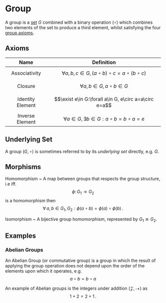 Group
=====

A group is a [set](set.md) $G$ combined with a binary operation $(\circ)$ which combines two elements of the set to produce a third element, whilst satisfying the four [group axioms](#Group-Axioms).

Axioms
------

|       Name       |                         Definition                          |
| :--------------: | :---------------------------------------------------------: |
|  Associativity   | $$\forall a,b,c\in G, (a\circ b)\circ c=a\circ (b\circ c)$$ |
|     Closure      |             $$\forall a,b\in G, a\circ b\in G$$             |
| Identity Element |    $$\exist e\in G:\forall a\in G, e\circ a=a\circ e=a$$    |
| Inverse Element  |   $$\forall a\in G, \exists b\in G:a\circ b=b\circ a=e$$    |

Underlying Set
--------------
A group $(G,\circ)$ is sometimes referred to by its _underlying set_ directly, e.g. $G$.

Morphisms
---------
Homomorphism
  ~ A map between groups that respects the group structure, i.e iff. $$\phi\colon G_1\rightarrow G_2$$ is a homomorphism then 
  $$
  \forall\,a,b\in G_1,G_2 : \phi(a\circ b) = \phi(a)\circ\phi(b)\,.
  $$
  
Isomorphism
  ~ A bijective group homomorphism, represented by $G_1\cong G_2$.

## Examples

### Abelian Groups

An Abelian Group (or commutative group) is a group in which the result of applying the group operation does not depend upon the order of the elements upon which it operates, e.g. $$a\circ b=b\circ a$$

An example of Abelian groups is the integers under addition $(\mathcal{Z},\circ +)$ as
$$1+2 = 2+1\,.$$

